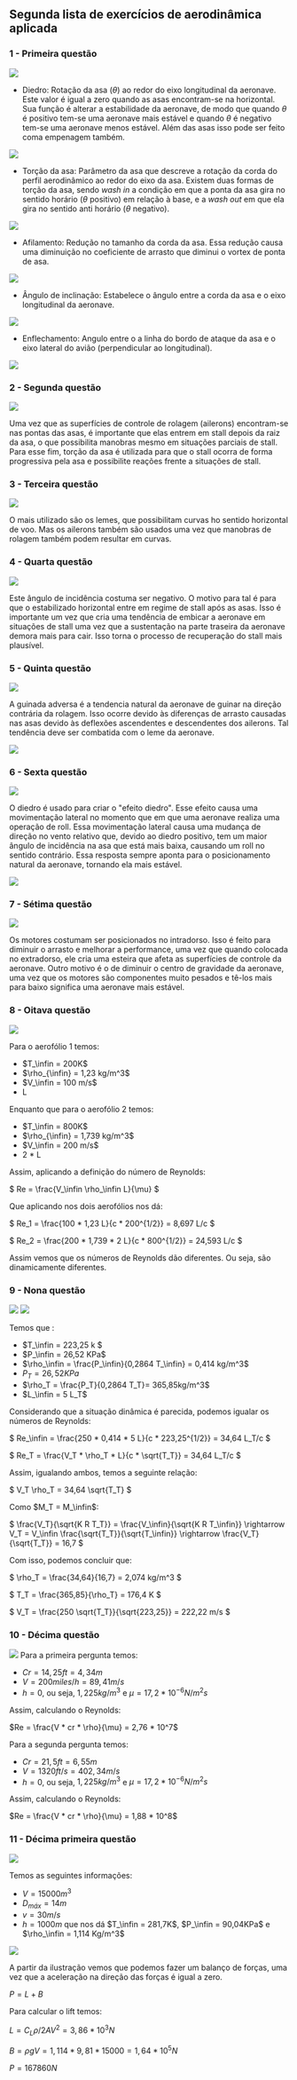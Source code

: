 ## Segunda lista de exercícios de aerodinâmica aplicada

### 1 - Primeira questão
![](./lista_Exercicios_2.png)

- Diedro: Rotação da asa ($\theta$) ao redor do eixo longitudinal da aeronave. Este valor é igual a zero quando as asas encontram-se na horizontal. Sua função é alterar a estabilidade da aeronave, de modo que quando $\theta$ é positivo tem-se uma aeronave mais estável e quando $\theta$ é negativo tem-se uma aeronave menos estável. Além das asas isso pode ser feito coma empenagem também.


![](./lista_Exercicios_2__12.png)

- Torção da asa: Parâmetro da asa que descreve a rotação da corda do perfil aerodinâmico ao redor do eixo da asa. Existem duas formas de torção da asa, sendo _wash in_ a condição em que a ponta da asa gira no sentido horário ($\theta$ positivo) em relação à base, e a _wash out_ em que ela gira no sentido anti horário ($\theta$ negativo).


![](./lista_Exercicios_2__13.png)

- Afilamento: Redução no tamanho da corda da asa. Essa redução causa uma diminuição no coeficiente de arrasto que diminui o vortex de ponta de asa.


![](./lista_Exercicios_2__14.png)


- Ângulo de inclinação: Estabelece o ângulo entre a corda da asa e o eixo longitudinal da aeronave.


![](./lista_Exercicios_2__15.png)



- Enflechamento: Angulo entre o a linha do bordo de ataque da asa e o eixo lateral do avião (perpendicular ao longitudinal).

![](./lista_Exercicios_2__16.png)



### 2 - Segunda questão
![](./lista_Exercicios_2_2.png)

Uma vez que as superfícies de controle de rolagem (ailerons) encontram-se nas pontas das asas, é importante que elas entrem em stall depois da raiz da asa, o que possibilita manobras mesmo em situações parciais de stall. Para esse fim, torção da asa é utilizada para que o stall ocorra de forma progressiva pela asa e possibilite reações frente a situações de stall.

### 3 - Terceira questão
![](./lista_Exercicios_2_3.png)

O mais utilizado são os lemes, que possibilitam curvas ho sentido horizontal de voo. Mas os ailerons também são usados uma vez que manobras de rolagem também podem resultar em curvas.

### 4 - Quarta questão
![](./lista_Exercicios_2_4.png)

Este ângulo de incidência costuma ser negativo. O motivo para tal é para que o estabilizado horizontal entre em regime de stall após as asas. Isso é importante um vez que cria uma tendência de embicar a aeronave em situações de stall uma vez que a sustentação na parte traseira da aeronave demora mais para cair. Isso torna o processo de recuperação do stall mais plausível.

### 5 - Quinta questão
![](./lista_Exercicios_2_5.png)

A guinada adversa é a tendencia natural da aeronave de guinar na direção contrária da rolagem. Isso ocorre devido às diferenças de arrasto causadas nas asas devido às deflexões ascendentes e descendentes dos ailerons. Tal tendência deve ser combatida com o leme da aeronave.

![](./lista_Exercicios_2__17.png)

### 6 - Sexta questão
![](./lista_Exercicios_2_6.png)

O diedro é usado para criar o "efeito diedro". Esse efeito causa uma movimentação lateral no momento que em que uma aeronave realiza uma operação de roll. Essa movimentação lateral causa uma mudança de direção no vento relativo que, devido ao diedro positivo, tem um maior ângulo de incidência na asa que está mais baixa, causando um roll no sentido contrário. Essa resposta sempre aponta para o posicionamento natural da aeronave, tornando ela mais estável.

![](./lista_Exercicios_2__18.png)

### 7 - Sétima questão
![](./lista_Exercicios_2_7.png)

Os motores costumam ser posicionados no intradorso. Isso é feito para diminuir o arrasto e melhorar a performance, uma vez que quando colocada no extradorso, ele cria uma esteira que afeta as superfícies de controle da aeronave. Outro motivo é o de diminuir o centro de gravidade da aeronave, uma vez que os motores são componentes muito pesados e tê-los mais para baixo significa uma aeronave mais estável.

### 8 - Oitava questão
![](./lista_Exercicios_2_8.png)

Para o aerofólio 1 temos:

- $T_\infin = 200K$
- $\rho_{\infin} = 1,23 kg/m^3$
- $V_\infin = 100 m/s$
- L

Enquanto que para o aerofólio 2 temos:

- $T_\infin = 800K$
- $\rho_{\infin} = 1,739 kg/m^3$
- $V_\infin = 200 m/s$
- 2 * L

Assim, aplicando a definição do número de Reynolds:

$
Re = \frac{V_\infin \rho_\infin L}{\mu}
$

Que aplicando nos dois aerofólios nos dá:

$
Re_1 = \frac{100 * 1,23 L}{c * 200^{1/2}} = 8,697 L/c
$

$
Re_2 = \frac{200 * 1,739 * 2 L}{c * 800^{1/2}} = 24,593 L/c
$

Assim vemos que os números de Reynolds dão diferentes. Ou seja, são dinamicamente diferentes.

### 9 - Nona questão
![](./lista_Exercicios_2_9.png)
![](./lista_Exercicios_2_9b.png)

Temos que :
- $T_\infin = 223,25 k $
- $P_\infin = 26,52 KPa$
- $\rho_\infin = \frac{P_\infin}{0,2864 T_\infin} = 0,414 kg/m^3$
- $P_T = 26,52 KPa$
- $\rho_T = \frac{P_T}{0,2864 T_T}= 365,85kg/m^3$
- $L_\infin = 5 L_T$

Considerando que a situação dinâmica é parecida, podemos igualar os números de Reynolds:

$
Re_\infin = \frac{250 * 0,414 * 5 L}{c * 223,25^{1/2}} = 34,64 L_T/c
$

$
Re_T = \frac{V_T * \rho_T * L}{c * \sqrt{T_T}} = 34,64 L_T/c
$

Assim, igualando ambos, temos a seguinte relação:

$
V_T \rho_T = 34,64 \sqrt{T_T}
$

Como $M_T = M_\infin$:

$
\frac{V_T}{\sqrt{K R T_T}} = \frac{V_\infin}{\sqrt{K R T_\infin}} \rightarrow V_T = V_\infin \frac{\sqrt{T_T}}{\sqrt{T_\infin}} \rightarrow \frac{V_T}{\sqrt{T_T}} = 16,7
$

Com isso, podemos concluir que:

$
\rho_T = \frac{34,64}{16,7} = 2,074 kg/m^3
$

$
T_T = \frac{365,85}{\rho_T} = 176,4 K
$

$
V_T = \frac{250 \sqrt{T_T}}{\sqrt{223,25}} = 222,22 m/s
$

### 10 - Décima questão
![](./lista_Exercicios_2__10.png)
Para a primeira pergunta temos:

- $Cr = 14,25 ft = 4,34 m$
- $V = 200 miles/h = 89,41 m/s$
- $h = 0$, ou seja, $1,225 kg/m^3$ e $\mu = 17,2 * 10^{-6} N/m^2s$

Assim, calculando o Reynolds:

$Re = \frac{V * cr * \rho}{\mu} = 2,76 * 10^7$

Para a segunda pergunta temos:

- $Cr = 21,5 ft = 6,55 m$
- $V = 1320 ft/s = 402,34 m/s$
- $h = 0$, ou seja, $1,225 kg/m^3$ e $\mu = 17,2 * 10^{-6} N/m^2s$

Assim, calculando o Reynolds:

$Re = \frac{V * cr * \rho}{\mu} = 1,88 * 10^8$



### 11 - Décima primeira questão
![](./lista_Exercicios_2__11.png)

Temos as seguintes informações:

- $V = 15000 m^3$
- $D_{máx} = 14m$
- $v = 30 m/s$
- $h = 1000m$ que nos dá $T_\infin = 281,7K$, $P_\infin = 90,04KPa$ e $\rho_\infin = 1,114 Kg/m^3$

![](./lista_Exercicios_2__19.png)

A partir da ilustração vemos que podemos fazer um balanço de forças, uma vez que a aceleração na direção das forças é igual a zero. 

$P = L + B$

Para calcular o lift temos:

$L = C_L \rho/2 A V^2 = 3,86*10^3 N$

$B = \rho g V = 1,114 * 9,81 * 15000 = 1,64 * 10^5 N$

$P = 167860N$
